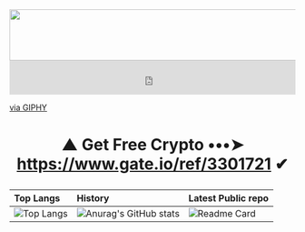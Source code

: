 <img src="https://giphy.com/embed/NcSRM70PbxRbR0PMZJ" width="728" height="90" />

<div style="width:100%;height:0;padding-bottom:12%;position:relative;"><iframe src="https://giphy.com/embed/NcSRM70PbxRbR0PMZJ" width="100%" height="100%" style="position:absolute" frameBorder="0" class="giphy-embed" allowFullScreen></iframe></div><p><a href="https://giphy.com/gifs/digital-community-it-forum-hackersge-NcSRM70PbxRbR0PMZJ">via GIPHY</a></p>

# <p align="center"> ▲ Get Free Crypto •••➤ https://www.gate.io/ref/3301721 ✔ </center>

| Top Langs |   History   | Latest Public repo                 |
| :-------- | :------- | :------------------------- |
| ![Top Langs](https://github-readme-stats.vercel.app/api/top-langs/?username=KhetaguriDimitri&layout=compact) | ![Anurag's GitHub stats](https://github-readme-stats.vercel.app/api?username=KhetaguriDimitri&show_icons=true&theme=radical)|![Readme Card](https://github-readme-stats.vercel.app/api/pin/?username=KhetaguriDimitri&repo=SQL-Injection)|
